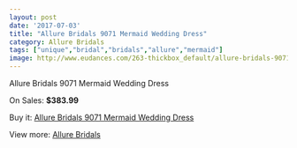 ```yaml
---
layout: post
date: '2017-07-03'
title: "Allure Bridals 9071 Mermaid Wedding Dress"
category: Allure Bridals
tags: ["unique","bridal","bridals","allure","mermaid"]
image: http://www.eudances.com/263-thickbox_default/allure-bridals-9071-mermaid-wedding-dress.jpg
---
```

Allure Bridals 9071 Mermaid Wedding Dress

On Sales: **$383.99**
<a href="https://www.eudances.com/en/allure-bridals/81-allure-bridals-9071-mermaid-wedding-dress.html"><amp-img layout="responsive" width="600" height="600" src="//www.eudances.com/263-thickbox_default/allure-bridals-9071-mermaid-wedding-dress.jpg" alt="Allure Bridals 9071 Mermaid Wedding Dress 0" /></a>
<a href="https://www.eudances.com/en/allure-bridals/81-allure-bridals-9071-mermaid-wedding-dress.html"><amp-img layout="responsive" width="600" height="600" src="//www.eudances.com/265-thickbox_default/allure-bridals-9071-mermaid-wedding-dress.jpg" alt="Allure Bridals 9071 Mermaid Wedding Dress 1" /></a>
<a href="https://www.eudances.com/en/allure-bridals/81-allure-bridals-9071-mermaid-wedding-dress.html"><amp-img layout="responsive" width="600" height="600" src="//www.eudances.com/264-thickbox_default/allure-bridals-9071-mermaid-wedding-dress.jpg" alt="Allure Bridals 9071 Mermaid Wedding Dress 2" /></a>

Buy it: [Allure Bridals 9071 Mermaid Wedding Dress](https://www.eudances.com/en/allure-bridals/81-allure-bridals-9071-mermaid-wedding-dress.html "Allure Bridals 9071 Mermaid Wedding Dress")

View more: [Allure Bridals](https://www.eudances.com/en/2-allure-bridals "Allure Bridals")